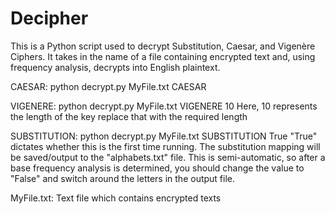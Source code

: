 # Decipher
This is a Python script used to decrypt Substitution, Caesar, and Vigenère Ciphers.
It takes in the name of a file containing encrypted text and, using frequency analysis, decrypts into English plaintext.

CAESAR: python decrypt.py MyFile.txt CAESAR

VIGENERE: python decrypt.py MyFile.txt VIGENERE 10
Here, 10 represents the length of the key replace that with the required length

SUBSTITUTION: python decrypt.py MyFile.txt SUBSTITUTION True
 "True" dictates whether this is the first time running. The substitution mapping will be saved/output to the "alphabets.txt" file.
 This is semi-automatic, so after a base frequency analysis is determined, you should change the value to "False" and
 switch around the letters in the output file.
 
 MyFile.txt: Text file which contains encrypted texts
